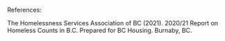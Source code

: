 References:

The Homelessness Services Association of BC (2021). 2020/21 Report on Homeless Counts in B.C. Prepared for BC Housing. Burnaby, BC.
